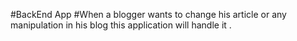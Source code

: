#BackEnd App
#When a blogger wants to change his article or any manipulation in his blog this application will handle it .
